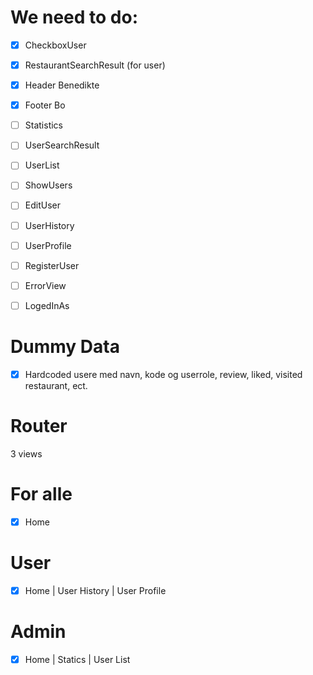 # We need to do:

- [x] CheckboxUser
- [x] RestaurantSearchResult (for user)

- [x] Header Benedikte
- [x] Footer Bo

- [ ] Statistics
- [ ] UserSearchResult
- [ ] UserList

- [ ] ShowUsers
- [ ] EditUser

- [ ] UserHistory
- [ ] UserProfile

- [ ] RegisterUser

- [ ] ErrorView

- [ ] LogedInAs

# Dummy Data
- [x] Hardcoded usere med navn, kode og userrole, review, liked, visited restaurant,  ect.

# Router
3 views

# For alle
- [x] Home

# User
- [x] Home | User History | User Profile

# Admin
- [x] Home | Statics | User List
